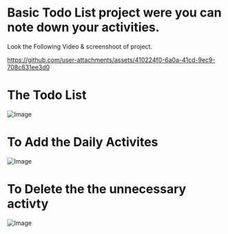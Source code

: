 # Basic  Todo List project were you can note down your activities.
Look the Following Video & screenshoot of project.

https://github.com/user-attachments/assets/410224f0-6a0a-41cd-9ec9-708c631ee3d0


# The Todo List 

![Image](https://github.com/user-attachments/assets/59367173-55f9-4f10-881a-91bce2f2afa1)

# To Add the Daily Activites


![Image](https://github.com/user-attachments/assets/2d1325d4-b8cd-4698-8be2-0e0ac70737f1)


# To Delete the the unnecessary activty


![Image](https://github.com/user-attachments/assets/69da8003-acf5-426a-a972-bf2a63f7e03f)
